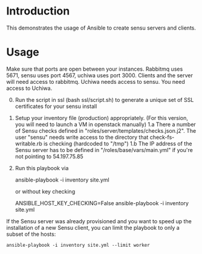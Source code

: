 # Introduction

This demonstrates the usage of Ansible to create sensu servers and clients. 

# Usage

Make sure that ports are open between your instances. Rabbitmq uses 5671, sensu uses port 4567, uchiwa uses port 3000. 
Clients and the server will need access to rabbitmq. Uchiwa needs access to sensu. You need access to Uchiwa. 

0. Run the script in ssl (bash ssl/script.sh) to generate a unique set of SSL certificates for your sensu install 
1. Setup your inventory file (production) appropriately.  (For this version, you will need to launch a VM in openstack manually)
1.a There a number of Sensu checks defined in "roles/server/templates/checks.json.j2". The user "sensu" needs write access to the directory that check-fs-writable.rb is checking (hardcoded to "/tmp")
1.b The IP address of the Sensu server has to be defined in "/roles/base/vars/main.yml" if you're not pointing to 54.197.75.85

2. Run this playbook via

    ansible-playbook -i inventory site.yml

   or without key checking

    ANSIBLE_HOST_KEY_CHECKING=False  ansible-playbook -i inventory site.yml

If the Sensu server was already provisioned and you want to speed up the installation of a new Sensu client, you can limit the playbook to only a subset of the hosts:

    ansible-playbook -i inventory site.yml --limit worker


